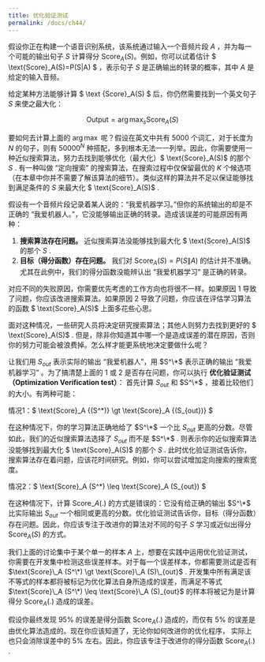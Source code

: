 ```yaml
---
title: 优化验证测试
permalink: /docs/ch44/
---
```


假设你正在构建一个语音识别系统，该系统通过输入一个音频片段 $A​$ ，并为每一个可能的输出句子 $S​$ 计算得分 $\text{Score}_A(S)​$。例如，你可以试着估计 $ \text{Score}_A(S)=P(S\|A)​ $ ，表示句子 $S​$ 是正确输出的转录的概率，其中 $A​$ 是给定的输入音频。

给定某种方法能够计算 $ \text {Score}_A(S) $ 后，你仍然需要找到一个英文句子 $S$ 来使之最大化：

$$
\text{Output} = \arg \max_s \text{Score}_A(S)
$$

要如何去计算上面的 $\arg \max$ 呢？假设在英文中共有 5000 个词汇，对于长度为 $N$ 的句子，则有 $50000^N$ 种搭配，多到根本无法一一列举。因此，你需要使用一种近似搜索算法，努力去找到能够优化（最大化）$ \text{Score}_A(S)$ 的那个 $S$ . 有一种叫做 “定向搜索” 的搜索算法，在搜索过程中仅保留最优的 $K$ 个候选项（在本章中你并不需要了解该算法的细节）。类似这样的算法并不足以保证能够找到满足条件的 $S$ 来最大化 $ \text{Score}_A(S)$ .

假设有一个音频片段记录着某人说的：“我爱机器学习。”但你的系统输出的却是不正确的 “我爱机器人。”，它没能够输出正确的转录。造成该误差的可能原因有两种：

1. **搜索算法存在问题。** 近似搜索算法没能够找到最大化 $ \text{Score}_A(S)$ 的那个 $S$ .
2. **目标（得分函数）存在问题。** 我们对  $\text{Score}_A (S)=P(S\|A)$ 的估计并不准确。尤其在此例中，我们的得分函数没能辨认出 “我爱机器学习” 是正确的转录。

对应不同的失败原因，你需要优先考虑的工作方向也将很不一样。如果原因 1 导致了问题，你应该改进搜索算法。如果原因 2 导致了问题，你应该在评估学习算法的函数  $ \text{Score}_A(S)$  上面多花些心思。

面对这种情况，一些研究人员将决定研究搜索算法；其他人则努力去找到更好的  $ \text{Score}_A(S)$ . 但是，除非你知道其中哪一个是造成误差的潜在原因，否则你的努力可能会被浪费掉。怎么样才能更系统地决定要做什么呢？

让我们用 $S_{out}$ 表示实际的输出 “我爱机器人”，用 $S^\*$ 表示正确的输出 “我爱机器学习” 。为了搞清楚上面的 1 或 2 是否存在问题，你可以执行 **优化验证测试（Optimization Verification test）**： 首先计算  $S_{out}$ 和  $S^\*$ ，接着比较他们的大小。有两种可能：

情况1：$ \text{Score}\_A {(S^\*)} \gt \text{Score}\_A {(S_{out})} $

在这种情况下，你的学习算法正确地给了 $S^\*$ 一个比  $S_{out}$ 更高的分数。尽管如此，我们的近似搜索算法选择了  $S_{out}$ 而不是 $S^\*$ . 则表示你的近似搜索算法没能够找到最大化 $ \text{Score}_A(S)$ 的那个 $S$ . 此时优化验证测试告诉你，搜索算法存在着问题，应该花时间研究。例如，你可以尝试增加定向搜索的搜索宽度。

 情况2：$ \text{Score}\_A (S^\*) \leq \text{Score}\_A (S_{out}) $

在这种情况下，计算 $\text{Score}\_A (.)$ 的方式是错误的：它没有给正确的输出 $S^\*$ 比实际输出  $S_{out}$ 一个相同或更高的分数。优化验证测试告诉你，目标（得分函数）存在问题。因此，你应该专注于改进你的算法对不同的句子 $S$ 学习或近似出得分 $\text{Score}_A (S)$ 的方式。

我们上面的讨论集中于某个单一的样本 $A$ 上，想要在实践中运用优化验证测试，你需要在开发集中检测这些误差样本。对于每一个误差样本，你都需要测试是否有 $\text{Score}\_A (S^\*) \gt  \text{Score}\_A (S)\_{out}$ . 开发集中所有满足该不等式的样本都将被标记为优化算法自身所造成的误差，而满足不等式 $\text{Score}\_A (S^\*) \leq  \text{Score}\_A (S)_{out}$ 的样本将被记为是计算得分 $\text{Score}_A (.)$  造成的误差。

假设你最终发现 95% 的误差是得分函数 $\text{Score}_A (.)$  造成的，而仅有 5% 的误差是由优化算法造成的。现在你应该知道了，无论你如何改进你的优化程序， 实际上也只会消除误差中的 5% 左右。因此，你应该专注于改进你的得分函数  $\text{Score}_A (.)$  .